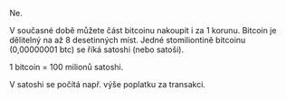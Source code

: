Ne.

V současné době můžete část bitcoinu nakoupit i za 1 korunu. Bitcoin je dělitelný na až 8 desetinných míst. Jedné stomiliontině bitcoinu (0,00000001 btc) se říká satoshi (nebo satoši).

1 bitcoin = 100 milionů satoshi.

V satoshi se počítá např. výše poplatku za transakci.
